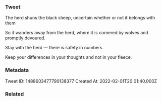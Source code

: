 ### Tweet
The herd shuns the black sheep, uncertain whether or not it belongs with them

So it wanders away from the herd, where it is cornered by wolves and promptly devoured.

Stay with the herd — there is safety in numbers.

Keep your differences in your thoughts and not in your fleece.

### Metadata
Tweet ID: 1488603477790138377
Created At: 2022-02-01T20:01:40.000Z

### Related

